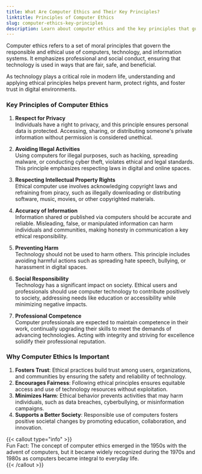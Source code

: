 ```yaml
---
title: What Are Computer Ethics and Their Key Principles?  
linktitle: Principles of Computer Ethics  
slug: computer-ethics-key-principles  
description: Learn about computer ethics and the key principles that guide ethical behavior and responsible use of computers and technology.  
---
```


Computer ethics refers to a set of moral principles that govern the responsible and ethical use of computers, technology, and information systems. It emphasizes professional and social conduct, ensuring that technology is used in ways that are fair, safe, and beneficial.  

As technology plays a critical role in modern life, understanding and applying ethical principles helps prevent harm, protect rights, and foster trust in digital environments.  

### Key Principles of Computer Ethics  

1. **Respect for Privacy**  
   Individuals have a right to privacy, and this principle ensures personal data is protected. Accessing, sharing, or distributing someone's private information without permission is considered unethical.  

2. **Avoiding Illegal Activities**  
   Using computers for illegal purposes, such as hacking, spreading malware, or conducting cyber theft, violates ethical and legal standards. This principle emphasizes respecting laws in digital and online spaces.  

3. **Respecting Intellectual Property Rights**  
   Ethical computer use involves acknowledging copyright laws and refraining from piracy, such as illegally downloading or distributing software, music, movies, or other copyrighted materials.  

4. **Accuracy of Information**  
   Information shared or published via computers should be accurate and reliable. Misleading, false, or manipulated information can harm individuals and communities, making honesty in communication a key ethical responsibility.  

5. **Preventing Harm**  
   Technology should not be used to harm others. This principle includes avoiding harmful actions such as spreading hate speech, bullying, or harassment in digital spaces.  

6. **Social Responsibility**  
   Technology has a significant impact on society. Ethical users and professionals should use computer technology to contribute positively to society, addressing needs like education or accessibility while minimizing negative impacts.  

7. **Professional Competence**  
   Computer professionals are expected to maintain competence in their work, continually upgrading their skills to meet the demands of advancing technologies. Acting with integrity and striving for excellence solidify their professional reputation.  

### Why Computer Ethics Is Important  

1. **Fosters Trust**: Ethical practices build trust among users, organizations, and communities by ensuring the safety and reliability of technology.  
2. **Encourages Fairness**: Following ethical principles ensures equitable access and use of technology resources without exploitation.  
3. **Minimizes Harm**: Ethical behavior prevents activities that may harm individuals, such as data breaches, cyberbullying, or misinformation campaigns.  
4. **Supports a Better Society**: Responsible use of computers fosters positive societal changes by promoting education, collaboration, and innovation.  

{{< callout type="info" >}}  
Fun Fact: The concept of computer ethics emerged in the 1950s with the advent of computers, but it became widely recognized during the 1970s and 1980s as computers became integral to everyday life.  
{{< /callout >}}  

